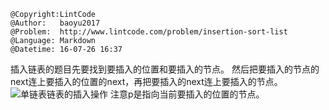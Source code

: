 ```
@Copyright:LintCode
@Author:   baoyu2017
@Problem:  http://www.lintcode.com/problem/insertion-sort-list
@Language: Markdown
@Datetime: 16-07-26 16:37
```

插入链表的题目先要找到要插入的位置和要插入的节点。
然后把要插入的节点的next连上要插入的位置的next，再把要插入的next连上要插入的节点。
![单链表链表的插入操作](http://programming.xjtu.edu.cn/wskt/cai/cppcai/chapter14/content/images/1-2-3-11.gif)
注意p是指向当前要插入的位置的节点。
